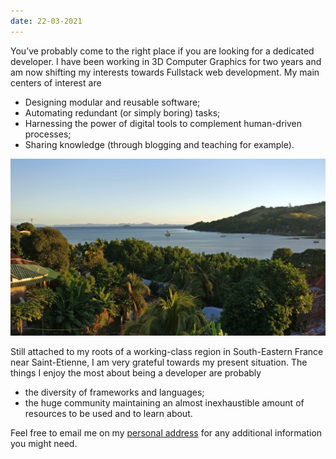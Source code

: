 ```yaml
---
date: 22-03-2021
---
```


You’ve probably come to the right place if you are looking for a dedicated developer. I have been working in 3D Computer Graphics for two years and am now shifting my interests towards Fullstack web development. My main centers of interest are

- Designing modular and reusable software;
- Automating redundant (or simply boring) tasks;
- Harnessing the power of digital tools to complement human-driven processes;
- Sharing knowledge (through blogging and teaching for example).

![Hellville harbour, in Nosy Be, Madagascar](/assets/img/hellville.jpg)

Still attached to my roots of a working-class region in South-Eastern France near Saint-Etienne, I am very grateful towards my present situation. The things I enjoy the most about being a developer are probably 

- the diversity of frameworks and languages;
- the huge community maintaining an almost inexhaustible amount of resources to be used and to learn about.

Feel free to email me on my [personal address](mailto::{{site.email}}) for any additional information you might need.